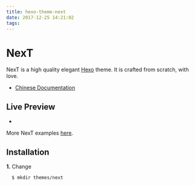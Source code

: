 ```yaml
---
title: hexo-theme-next
date: 2017-12-25 14:21:02
tags:
---
```


# NexT

NexT is a high quality elegant [Hexo](http://hexo.io) theme. It is crafted from scratch, with love.

* [Chinese Documentation](README.cn.md)

## Live Preview

* []()

More NexT examples [here]().

## Installation

**1.** Change


  ```sh
    $ mkdir themes/next
  ```

